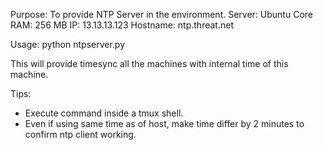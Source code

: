 Purpose: To provide NTP Server in the environment.
Server: Ubuntu Core
RAM: 256 MB
IP: 13.13.13.123
Hostname: ntp.threat.net

Usage:
python ntpserver.py


This will provide timesync all the machines with internal time of this machine.

Tips:
- Execute command inside a tmux shell.
- Even if using same time as of host, make time differ by 2 minutes to confirm ntp client working.
